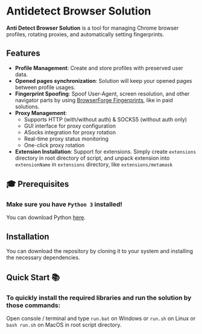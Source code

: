 # Antidetect Browser Solution 

**Anti Detect Browser Solution** is a tool for managing Chrome browser profiles, rotating proxies, and automatically setting fingerprints.

## Features

- **Profile Management**: Create and store profiles with preserved user data.
- **Opened pages synchronization**: Solution will keep your opened pages between profile usages.
- **Fingerprint Spoofing**: Spoof User-Agent, screen resolution, and other navigator parts by using [BrowserForge Fingerprints](https://github.com/BrowserForge/BrowserForge), like in paid solutions.
- **Proxy Management**:
  - Supports HTTP (with/without auth) & SOCKS5 (without auth only)
  - GUI interface for proxy configuration
  - ASocks integration for proxy rotation
  - Real-time proxy status monitoring
  - One-click proxy rotation
- **Extension Installation**: Support for extensions. Simply create `extensions` directory in root directory of script, and unpack extension into `extensionName` in `extensions` directory, like `extensions/metamask`

## 🎓 Prerequisites

### Make sure you have `Python 3` installed!  

You can download Python [here](https://www.python.org/downloads/).

## Installation

You can download the repository by cloning it to your system and installing the necessary dependencies.

## Quick Start 📚
### To quickly install the required libraries and run the solution by those commands:

Open console / terminal and type `run.bat` on Windows or `run.sh` on Linux or `bash run.sh` on MacOS in root script directory.